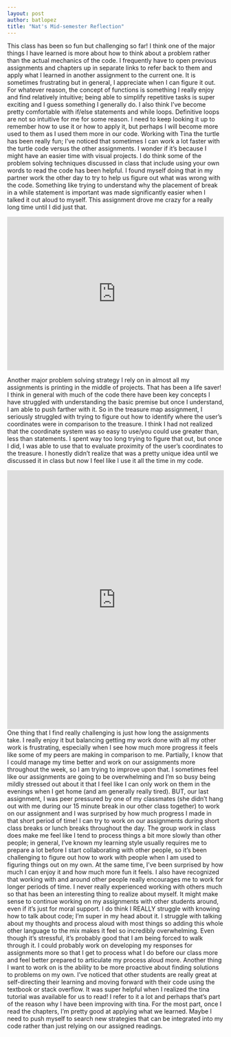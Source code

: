 ```yaml
---
layout: post
author: batlopez
title: "Nat's Mid-semester Reflection"
---
```


This class has been so fun but challenging so far! I think one of the major things I have learned is more about how to think about a problem rather than the actual mechanics of the code. I frequently have to open previous assignments and chapters up in separate links to refer back to them and apply what I learned in another assignment to the current one. It is sometimes frustrating but in general, I appreciate when I can figure it out. For whatever reason, the concept of functions is something I really enjoy and find relatively intuitive; being able to simplify repetitive tasks is super exciting and I guess something I generally do. I also think I’ve become pretty comfortable with if/else statements and while loops. Definitive loops are not so intuitive for me for some reason. I need to keep looking it up to remember how to use it or how to apply it, but perhaps I will become more used to them as I used them more in our code.
Working with Tina the turtle has been really fun; I’ve noticed that sometimes I can work a lot faster with the turtle code versus the other assignments. I wonder if it’s because I might have an easier time with visual projects. I do think some of the problem solving techniques discussed in class that include using your own words to read the code has been helpful. I found myself doing that in my partner work the other day to try to help us figure out what was wrong with the code. Something like trying to understand why the placement of break in a while statement is important was made significantly easier when I talked it out aloud to myself. This assignment drove me crazy for a really long time until I did just that. 
<iframe src="https://trinket.io/embed/python/f6bfabbb32" width="100%" height="356" frameborder="0" marginwidth="0" marginheight="0" allowfullscreen></iframe>

Another major problem solving strategy I rely on in almost all my assignments is printing in the middle of projects. That has been a life saver! 
I think in general with much of the code there have been key concepts I have struggled with understanding the basic premise but once I understand, I am able to push farther with it. So in the treasure map assignment, I seriously struggled with trying to figure out how to identify where the user’s coordinates were in comparison to the treasure. I think I had not realized that the coordinate system was so easy to use/you could use greater than, less than statements. I spent way too long trying to figure that out, but once I did, I was able to use that to evaluate proximity of the user’s coordinates to the treasure. I honestly didn’t realize that was a pretty unique idea until we discussed it in class but now I feel like I use it all the time in my code.
<iframe src="https://trinket.io/embed/python/9f0293a5c1" width="100%" height="600" frameborder="0" marginwidth="0" marginheight="0" allowfullscreen></iframe>
One thing that I find really challenging is just how long the assignments take. I really enjoy it but balancing getting my work done with all my other work is frustrating, especially when I see how much more progress it feels like some of my peers are making in comparison to me. Partially, I know that I could manage my time better and work on our assignments more throughout the week, so I am trying to improve upon that. I sometimes feel like our assignments are going to be overwhelming and I’m so busy being mildly stressed out about it that I feel like I can only work on them in the evenings when I get home (and am generally really tired). BUT, our last assignment, I was peer pressured by one of my classmates (she didn’t hang out with me during our 15 minute break in our other class together) to work on our assignment and I was surprised by how much progress I made in that short period of time! I can try to work on our assignments during short class breaks or lunch breaks throughout the day. 
The group work in class does make me feel like I tend to process things a bit more slowly than other people; in general, I’ve known my learning style usually requires me to prepare a lot before I start collaborating with other people, so it’s been challenging to figure out how to work with people when I am used to figuring things out on my own. At the same time, I’ve been surprised by how much I can enjoy it and how much more fun it feels. I also have recognized that working with and around other people really encourages me to work for longer periods of time. I never really experienced working with others much so that has been an interesting thing to realize about myself. It might make sense to continue working on my assignments with other students around, even if it’s just for moral support.  I do think I REALLY struggle with knowing how to talk about code; I’m super in my head about it. I struggle with talking about my thoughts and process aloud with most things so adding this whole other language to the mix makes it feel so incredibly overwhelming. Even though it’s stressful, it’s probably good that I am being forced to walk through it. I could probably work on developing my responses for assignments more so that I get to process what I do before our class more and feel better prepared to articulate my process aloud more. 
Another thing I want to work on is the ability to be more proactive about finding solutions to problems on my own. I’ve noticed that other students are really great at self-directing their learning and moving forward with their code using the textbook or stack overflow. It was super helpful when I realized the tina tutorial was available for us to read! I refer to it a lot and perhaps that’s part of the reason why I have been improving with tina. For the most part, once I read the chapters, I’m pretty good at applying what we learned. Maybe I need to push myself to search new strategies that can be integrated into my code rather than just relying on our assigned readings. 

